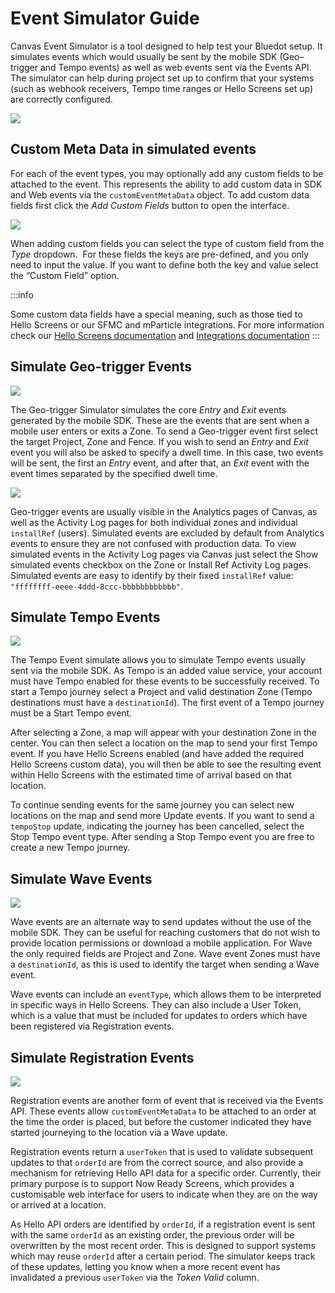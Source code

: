Event Simulator Guide
=====================

Canvas Event Simulator is a tool designed to help test your Bluedot setup. It simulates events which would usually be sent by the mobile SDK (Geo–trigger and Tempo events) as well as web events sent via the Events API. The simulator can help during project set up to confirm that your systems (such as webhook receivers, Tempo time ranges or Hello Screens set up) are correctly configured.

![](../assets/event_simulator_main_dashboard.png)

**Custom Meta Data in simulated events**
----------------------------------------

For each of the event types, you may optionally add any custom fields to be attached to the event. This represents the ability to add custom data in SDK and Web events via the `customEventMetaData` object. To add custom data fields first click the _Add Custom Fields_ button to open the interface.

![](../assets/event_simulator_custom_data.png)

When adding custom fields you can select the type of custom field from the _Type_ dropdown.  For these fields the keys are pre-defined, and you only need to input the value. If you want to define both the key and value select the “Custom Field” option.

:::info

Some custom data fields have a special meaning, such as those tied to Hello Screens or our SFMC and mParticle integrations. For more information check our [Hello Screens documentation](../Hello%20Screens/Overview.md) and [Integrations documentation](../Integrations/Overview.md)
:::

**Simulate Geo-trigger Events**
-------------------------------

![](../assets/event_simulator_geotrigger.png)

The Geo-trigger Simulator simulates the core _Entry_ and _Exit_ events generated by the mobile SDK. These are the events that are sent when a mobile user enters or exits a Zone. To send a Geo-trigger event first select the target Project, Zone and Fence. If you wish to send an _Entry_ and _Exit_ event you will also be asked to specify a dwell time. In this case, two events will be sent, the first an _Entry_ event, and after that, an _Exit_ event with the event times separated by the specified dwell time.

![](../assets/event_simulator_activity_log.png)

Geo-trigger events are usually visible in the Analytics pages of Canvas, as well as the Activity Log pages for both individual zones and individual `installRef` (users). Simulated events are excluded by default from Analytics events to ensure they are not confused with production data. To view simulated events in the Activity Log pages via Canvas just select the Show simulated events checkbox on the Zone or Install Ref Activity Log pages. Simulated events are easy to identify by their fixed `installRef` value: `"ffffffff-eeee-4ddd-8ccc-bbbbbbbbbbbb"`.

**Simulate Tempo Events**
-------------------------

![](../assets/event_simulator_tempo.png)

The Tempo Event simulate allows you to simulate Tempo events usually sent via the mobile SDK. As Tempo is an added value service, your account must have Tempo enabled for these events to be successfully received. To start a Tempo journey select a Project and valid destination Zone (Tempo destinations must have a `destinationId`). The first event of a Tempo journey must be a Start Tempo event.

After selecting a Zone, a map will appear with your destination Zone in the center. You can then select a location on the map to send your first Tempo event. If you have Hello Screens enabled (and have added the required Hello Screens custom data), you will then be able to see the resulting event within Hello Screens with the estimated time of arrival based on that location.

To continue sending events for the same journey you can select new locations on the map and send more Update events. If you want to send a `tempoStop` update, indicating the journey has been cancelled, select the Stop Tempo event type. After sending a Stop Tempo event you are free to create a new Tempo journey.

**Simulate Wave Events**
------------------------

![](../assets/event_simulator_wave.png)

Wave events are an alternate way to send updates without the use of the mobile SDK. They can be useful for reaching customers that do not wish to provide location permissions or download a mobile application. For Wave the only required fields are Project and Zone. Wave event Zones must have a `destinationId`, as this is used to identify the target when sending a Wave event.

Wave events can include an `eventType`, which allows them to be interpreted in specific ways in Hello Screens. They can also include a User Token, which is a value that must be included for updates to orders which have been registered via Registration events.

**Simulate Registration Events**
--------------------------------

![](../assets/event_simulator_registration.png)

Registration events are another form of event that is received via the Events API. These events allow `customEventMetaData` to be attached to an order at the time the order is placed, but before the customer indicated they have started journeying to the location via a Wave update.

Registration events return a `userToken` that is used to validate subsequent updates to that `orderId` are from the correct source, and also provide a mechanism for retrieving Hello API data for a specific order. Currently, their primary purpose is to support Now Ready Screens, which provides a customisable web interface for users to indicate when they are on the way or arrived at a location.

As Hello API orders are identified by `orderId`, if a registration event is sent with the same `orderId` as an existing order, the previous order will be overwritten by the most recent order. This is designed to support systems which may reuse `orderId` after a certain period. The simulator keeps track of these updates, letting you know when a more recent event has invalidated a previous `userToken` via the _Token Valid_ column.